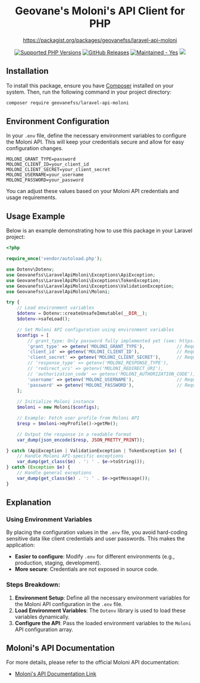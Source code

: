 <h1 align="center">Geovane's Moloni's API Client for PHP</h1>

<div align="center">
    <p align="center">
        <a href="https://packagist.org/packages/geovanefss/laravel-api-moloni">https://packagist.org/packages/geovanefss/laravel-api-moloni</a>
    </p>
    <a href="https://php.watch/versions" target="_blank"><img src="https://img.shields.io/badge/php-7.4-brightgreen.svg?logo=php&longCache=true" alt="Supported PHP Versions" /></a>
    <a href="https://github.com/GeovaneF55/laravel-api-moloni/releases" target="_blank"><img src="https://img.shields.io/github/v/release/GeovaneF55/laravel-api-moloni?include_prereleases" alt="GitHub Releases" /></a>
    <a href="https://github.com/GeovaneF55/laravel-api-moloni/graphs/commit-activity" target="_blank"><img src="https://img.shields.io/badge/maintained%3F-yes-brightgreen.svg" alt="Maintained - Yes" /></a>
    <a href="https://opensource.org/licenses/MIT" target="_blank"><img src="https://img.shields.io/badge/license-MIT-blue.svg" /></a>
</div>

## Installation

To install this package, ensure you have [Composer](https://getcomposer.org/) installed on your system. Then, run the following command in your project directory:

```bash
composer require geovanefss/laravel-api-moloni
```

## Environment Configuration

In your `.env` file, define the necessary environment variables to configure the Moloni API. This will keep your credentials secure and allow for easy configuration changes.

```dotenv
MOLONI_GRANT_TYPE=password
MOLONI_CLIENT_ID=your_client_id
MOLONI_CLIENT_SECRET=your_client_secret
MOLONI_USERNAME=your_username
MOLONI_PASSWORD=your_password
```

You can adjust these values based on your Moloni API credentials and usage requirements.

## Usage Example

Below is an example demonstrating how to use this package in your Laravel project:

```php
<?php

require_once('vendor/autoload.php');

use Dotenv\Dotenv;
use Geovanefss\LaravelApiMoloni\Exceptions\ApiException;
use Geovanefss\LaravelApiMoloni\Exceptions\TokenException;
use Geovanefss\LaravelApiMoloni\Exceptions\ValidationException;
use Geovanefss\LaravelApiMoloni\Moloni;

try {
    // Load environment variables
    $dotenv = Dotenv::createUnsafeImmutable(__DIR__);
    $dotenv->safeLoad();

    // Set Moloni API configuration using environment variables
    $configs = [
        // grant_type: Only password fully implemented yet (see: https://www.moloni.pt/dev/autenticacao/)
        'grant_type' => getenv('MOLONI_GRANT_TYPE'),            // Required
        'client_id' => getenv('MOLONI_CLIENT_ID'),              // Required
        'client_secret' => getenv('MOLONI_CLIENT_SECRET'),      // Required
        // 'response_type' => getenv('MOLONI_RESPONSE_TYPE'),
        // 'redirect_uri' => getenv('MOLONI_REDIRECT_URI'),
        // 'authorization_code' => getenv('MOLONI_AUTHORIZATION_CODE'),
        'username' => getenv('MOLONI_USERNAME'),                // Required
        'password' => getenv('MOLONI_PASSWORD'),                // Required
    ];
    
    // Initialize Moloni instance
    $moloni = new Moloni($configs);

    // Example: Fetch user profile from Moloni API
    $resp = $moloni->myProfile()->getMe();

    // Output the response in a readable format
    var_dump(json_encode($resp, JSON_PRETTY_PRINT));

} catch (ApiException | ValidationException | TokenException $e) {
    // Handle Moloni API-specific exceptions
    var_dump(get_class($e) . ': ' . $e->toString());
} catch (Exception $e) {
    // Handle general exceptions
    var_dump(get_class($e) . ': ' . $e->getMessage());
}
```

## Explanation

### Using Environment Variables
By placing the configuration values in the `.env` file, you avoid hard-coding sensitive data like client credentials and user passwords. This makes the application:
- **Easier to configure**: Modify `.env` for different environments (e.g., production, staging, development).
- **More secure**: Credentials are not exposed in source code.

### Steps Breakdown:
1. **Environment Setup**: Define all the necessary environment variables for the Moloni API configuration in the `.env` file.
2. **Load Environment Variables**: The `Dotenv` library is used to load these variables dynamically.
3. **Configure the API**: Pass the loaded environment variables to the `Moloni` API configuration array.

## Moloni's API Documentation

For more details, please refer to the official Moloni API documentation:

- [Moloni's API Documentation Link](https://www.moloni.pt/dev/)
